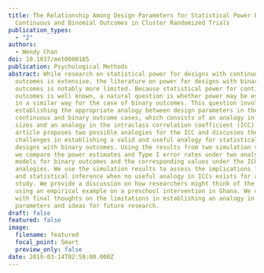 ```yaml
---
title: The Relationship Among Design Parameters for Statistical Power Between
  Continuous and Binomial Outcomes in Cluster Randomized Trials
publication_types:
  - "2"
authors:
  - Wendy Chan
doi: 10.1037/met0000185
publication: Psychological Methods
abstract: While research on statistical power for designs with continuous
  outcomes is extensive, the literature on power for designs with binary
  outcomes is notably more limited. Because statistical power for continuous
  outcomes is well known, a natural question is whether power may be estimated
  in a similar way for the case of binary outcomes. This question involves
  establishing the appropriate analogy between design parameters in the
  continuous and binary outcome cases, which consists of an analogy in effect
  sizes and an analogy in the intraclass correlation coefficient (ICC). This
  article proposes two possible analogies for the ICC and discusses the
  challenges in establishing a valid and useful analogy for statistical power in
  designs with binary outcomes. Using the results from two simulation studies,
  we compare the power estimates and Type I error rates under two analytic
  models for binary outcomes and the corresponding values under the ICC
  analogies. We use the simulation results to assess the implications for power
  and statistical inference when no useful analogy in ICCs exists for a given
  study. We provide a discussion on how researchers might think of the analogies
  using an empirical example on a preschool intervention in Ghana. We conclude
  with final thoughts on the limitations in establishing an analogy in design
  parameters and ideas for future research.
draft: false
featured: false
image:
  filename: featured
  focal_point: Smart
  preview_only: false
date: 2019-03-14T02:59:00.000Z
---
```

